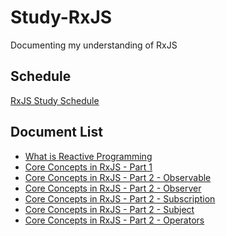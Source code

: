 # Study-RxJS
Documenting my understanding of RxJS



## Schedule

[RxJS Study Schedule](https://github.com/binDongKim/Study-RxJS/blob/master/RxJS%20Study%20Schedule(not%20fixed).md)



## Document List

- [What is Reactive Programming](https://github.com/binDongKim/Study-RxJS/blob/master/What%20is%20Reactive%20Programming.md)
- [Core Concepts in RxJS - Part 1](https://github.com/binDongKim/Study-RxJS/blob/master/Core%20Concepts%20in%20RxJS%20-%20Part%201.md)
- [Core Concepts in RxJS - Part 2 - Observable](https://github.com/binDongKim/Study-RxJS/blob/master/Core%20Concepts%20in%20RxJS%20-%20Part2%20-%20Observable.md)
- [Core Concepts in RxJS - Part 2 - Observer](https://github.com/binDongKim/Study-RxJS/blob/master/Core%20Concepts%20in%20RxJS%20-%20Part%202%20-%20Observer.md)
- [Core Concepts in RxJS - Part 2 - Subscription](https://github.com/binDongKim/Study-RxJS/blob/master/Core%20Concepts%20in%20RxJS%20-%20Part%202%20-%20Subscription.md)
- [Core Concepts in RxJS - Part 2 - Subject](https://github.com/binDongKim/Study-RxJS/blob/master/Core%20Concepts%20in%20RxJS%20-%20Part%202%20-%20Subject.md)
- [Core Concepts in RxJS - Part 2 - Operators](https://github.com/binDongKim/Study-RxJS/blob/master/Core%20Concepts%20in%20RxJS%20-%20Part%202%20-%20Operators.md)


